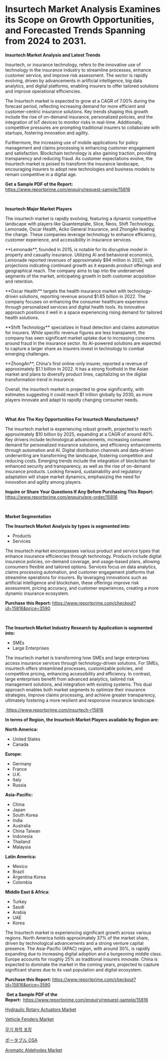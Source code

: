 <p><h1>Insurtech Market Analysis Examines its Scope on Growth Opportunities, and Forecasted Trends Spanning from 2024 to 2031.</h1></p><p><strong>Insurtech Market Analysis and Latest Trends</strong></p>
<p><p>Insurtech, or insurance technology, refers to the innovative use of technology in the insurance industry to streamline processes, enhance customer service, and improve risk assessment. The sector is rapidly evolving, driven by advancements in artificial intelligence, big data analytics, and digital platforms, enabling insurers to offer tailored solutions and improve operational efficiencies.</p><p>The Insurtech market is expected to grow at a CAGR of 7.00% during the forecast period, reflecting increasing demand for more efficient and customer-centric insurance solutions. Key trends shaping this growth include the rise of on-demand insurance, personalized policies, and the integration of IoT devices to monitor risks in real-time. Additionally, competitive pressures are prompting traditional insurers to collaborate with startups, fostering innovation and agility.</p><p>Furthermore, the increasing use of mobile applications for policy management and claims processing is enhancing customer engagement and satisfaction. Blockchain technology is also gaining traction, providing transparency and reducing fraud. As customer expectations evolve, the Insurtech market is poised to transform the insurance landscape, encouraging insurers to adopt new technologies and business models to remain competitive in a digital age.</p></p>
<p><strong>Get a Sample PDF of the Report:&nbsp;</strong> <a href="https://www.reportprime.com/enquiry/request-sample/15816">https://www.reportprime.com/enquiry/request-sample/15816</a></p>
<p>&nbsp;</p>
<p><strong>Insurtech Major Market Players</strong></p>
<p><p>The insurtech market is rapidly evolving, featuring a dynamic competitive landscape with players like Quantemplate, Slice, Neos, Shift Technology, Lemonade, Oscar Health, Acko General Insurance, and ZhongAn leading the charge. These companies leverage technology to enhance efficiency, customer experience, and accessibility in insurance services.</p><p>**Lemonade**, founded in 2015, is notable for its disruptive model in property and casualty insurance. Utilizing AI and behavioral economics, Lemonade reported revenues of approximately $94 million in 2022, with projections indicating continued growth as it expands product offerings and geographical reach. The company aims to tap into the underserved segments of the market, anticipating growth in both customer acquisition and retention.</p><p>**Oscar Health** targets the health insurance market with technology-driven solutions, reporting revenue around $1.65 billion in 2022. The company focuses on enhancing the consumer healthcare experience through personalized services and digital health tools. Its innovative approach positions it well in a space experiencing rising demand for tailored health solutions.</p><p>**Shift Technology** specializes in fraud detection and claims automation for insurers. While specific revenue figures are less transparent, the company has seen significant market uptake due to increasing concerns around fraud in the insurance sector. Its AI-powered solutions are expected to capture a larger share as insurers invest in technology to combat emerging challenges.</p><p>**ZhongAn**, China's first online-only insurer, reported a revenue of approximately $1.1 billion in 2022. It has a strong foothold in the Asian market and plans to diversify product lines, capitalizing on the digital transformation trend in insurance.</p><p>Overall, the insurtech market is projected to grow significantly, with estimates suggesting it could reach $1 trillion globally by 2030, as more players innovate and adapt to rapidly changing consumer needs.</p></p>
<p>&nbsp;</p>
<p><strong>What Are The Key Opportunities For Insurtech Manufacturers?</strong></p>
<p><p>The insurtech market is experiencing robust growth, projected to reach approximately $10 billion by 2025, expanding at a CAGR of around 40%. Key drivers include technological advancements, increasing consumer demand for personalized insurance solutions, and efficiency enhancements through automation and AI. Digital distribution channels and data-driven underwriting are transforming the landscape, fostering competition and reducing costs. Emerging trends include the integration of blockchain for enhanced security and transparency, as well as the rise of on-demand insurance products. Looking forward, sustainability and regulatory adaptation will shape market dynamics, emphasizing the need for innovation and agility among players.</p></p>
<p><strong>Inquire or Share Your Questions If Any Before Purchasing This Report:</strong> <a href="https://www.reportprime.com/enquiry/pre-order/15816">https://www.reportprime.com/enquiry/pre-order/15816</a></p>
<p>&nbsp;</p>
<p><strong>Market Segmentation</strong></p>
<p><strong>The Insurtech Market Analysis by types is segmented into:</strong></p>
<p><ul><li>Products</li><li>Services</li></ul></p>
<p><p>The insurtech market encompasses various product and service types that enhance insurance efficiencies through technology. Products include digital insurance policies, on-demand coverage, and usage-based plans, allowing consumers flexible and tailored options. Services focus on data analytics, claims processing automation, and customer engagement platforms that streamline operations for insurers. By leveraging innovations such as artificial intelligence and blockchain, these offerings improve risk assessment, pricing accuracy, and customer experiences, creating a more dynamic insurance ecosystem.</p></p>
<p><strong>Purchase this Report:&nbsp;</strong><a href="https://www.reportprime.com/checkout?id=15816&price=3590">https://www.reportprime.com/checkout?id=15816&price=3590</a></p>
<p>&nbsp;</p>
<p><strong>The Insurtech Market Industry Research by Application is segmented into:</strong></p>
<p><ul><li>SMEs</li><li>Large Enterprises</li></ul></p>
<p><p>The insurtech market is transforming how SMEs and large enterprises access insurance services through technology-driven solutions. For SMEs, insurtech offers streamlined processes, customizable policies, and competitive pricing, enhancing accessibility and efficiency. In contrast, large enterprises benefit from advanced analytics, tailored risk management solutions, and integration with existing systems. This dual approach enables both market segments to optimize their insurance strategies, improve claims processing, and achieve greater transparency, ultimately fostering a more resilient and responsive insurance landscape.</p></p>
<p><a href="https://www.reportprime.com/insurtech-r15816">&nbsp;https://www.reportprime.com/insurtech-r15816</a></p>
<p><strong>In terms of Region, the Insurtech Market Players available by Region are:</strong></p>
<p>
    <p> <strong> North America: </strong>
        <ul>
            <li>United States</li>
            <li>Canada</li>
        </ul>
        </p> 
    <p> <strong> Europe: </strong>
        <ul>
            <li>Germany</li>
            <li>France</li>
            <li>U.K.</li>
            <li>Italy</li>
            <li>Russia</li>
        </ul>
        </p> 
    <p> <strong> Asia-Pacific: </strong>
        <ul>
            <li>China</li>
            <li>Japan</li>
            <li>South Korea</li>
            <li>India</li>
            <li>Australia</li>
            <li>China Taiwan</li>
            <li>Indonesia</li>
            <li>Thailand</li>
            <li>Malaysia</li>
        </ul>
        </p> 
    <p> <strong> Latin America: </strong>
        <ul>
            <li>Mexico</li>
            <li>Brazil</li>
            <li>Argentina Korea</li>
            <li>Colombia</li>
        </ul>
        </p> 
    <p> <strong> Middle East & Africa: </strong>
        <ul>
            <li>Turkey</li>
            <li>Saudi</li>
            <li>Arabia</li>
            <li>UAE</li>
            <li>Korea</li>
        </ul>
    </p>
    </p>
<p><p>The Insurtech market is experiencing significant growth across various regions. North America holds approximately 37% of the market share, driven by technological advancements and a strong venture capital presence. The Asia-Pacific (APAC) region, with around 30%, is rapidly expanding due to increasing digital adoption and a burgeoning middle class. Europe accounts for roughly 25% as traditional insurers innovate. China is expected to dominate the market in the coming years, projected to capture significant shares due to its vast population and digital ecosystem.</p></p>
<p><strong>Purchase this Report: </strong><a href="https://www.reportprime.com/checkout?id=15816&price=3590">https://www.reportprime.com/checkout?id=15816&price=3590</a></p>
<p>&nbsp;<strong>Get a Sample PDF of the Report:&nbsp;&nbsp;</strong><a href="https://www.reportprime.com/enquiry/request-sample/15816">https://www.reportprime.com/enquiry/request-sample/15816</a></p>
<p><strong></strong></p>
<p><p><a href="https://www.linkedin.com/pulse/hydraulic-rotary-actuators-market-size-share-trends-analysis-xbkef?trackingId=mZybriJ9TjumP5uv%2FDg2dw%3D%3D">Hydraulic Rotary Actuators Market</a></p><p><a href="https://issuu.com/reportprime-2/docs/vehicle-fenders-market-size-2030.pp_76e75210e9b896">Vehicle Fenders Market</a></p><p><a href="https://medium.com/@nikki.bettison/%EB%B9%84%EA%B8%88%EC%86%8D-%ED%99%94%ED%95%99-%ED%8F%AC%EC%9E%A5-%EC%82%B0%EC%97%85-%EB%B6%80%EB%AC%B8-2024%EB%85%84%EB%B6%80%ED%84%B0-2031%EB%85%84%EA%B9%8C%EC%A7%80%EC%9D%98-%EC%83%88%EB%A1%9C%EC%9A%B4-%EA%B8%B0%EC%88%A0-%EB%B0%8F-%EC%8B%9C%EC%9E%A5-%EC%98%81%ED%96%A5%EC%9D%84-%EC%98%88%EC%B8%A1%ED%95%98%EB%8B%A4-92292f671feb">무기 화학 포장</a></p><p><a href="https://medium.com/@olyy49keyt/portable-osa-market-%E3%81%AF-%E3%82%B3%E3%82%B9%E3%83%88%E7%AE%A1%E7%90%86%E3%81%A8%E5%8A%B9%E7%8E%87%E5%90%91%E4%B8%8A%E3%82%92%E5%84%AA%E5%85%88%E3%81%97%E3%81%BE%E3%81%99-%E3%81%95%E3%82%89%E3%81%AB-%E5%A0%B1%E5%91%8A%E6%9B%B8%E3%81%AF%E5%B8%82%E5%A0%B4%E3%81%AE%E9%9C%80%E8%A6%81%E9%9D%A2%E3%81%A8%E4%BE%9B%E7%B5%A6%E9%9D%A2%E3%81%AE%E4%B8%A1%E6%96%B9%E3%82%92%E3%82%AB%E3%83%90%E3%83%BC%E3%81%97%E3%81%A6%E3%81%84%E3%81%BE%E3%81%99-portable-osa-%E5%B8%82%E5%A0%B4%E3%81%AF-2024-%E3%81%8B%E3%82%89-fb4ea89fd562">ポータブル OSA</a></p><p><a href="https://medium.com/@ethanlehner1/the-aromatic-aldehydes-market-prioritizes-cost-control-and-efficiency-enhancement-d7d1fc0c1a0e">Aromatic Aldehydes Market</a></p></p>
